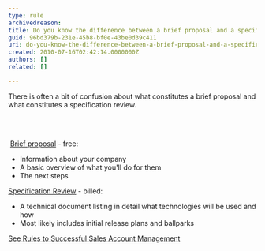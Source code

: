 ```yaml
---
type: rule
archivedreason: 
title: Do you know the difference between a brief proposal and a specification review?
guid: 96bd379b-231e-45b8-bf0e-43be0d39c411
uri: do-you-know-the-difference-between-a-brief-proposal-and-a-specification-review
created: 2010-07-16T02:42:14.0000000Z
authors: []
related: []

---
```



There is often a bit of confusion about what constitutes a brief proposal and what constitutes a specification review.

<br><excerpt class='endintro'></excerpt><br>
<p> 
   <img title="Word Document" src="/_LAYOUTS/15/Images/SSW/IconDoc.png" alt="" /> 
   <a href="http&#58;//www.ssw.com.au/ssw/Standards/templates/BriefProposalPostInitialMeeting.doc">Brief proposal</a> - free&#58; </p><ul><li>Information about your company </li><li>A basic overview of what you'll do for them </li><li>The next steps </li></ul><p> 
   <a href="/management/rulestobetterspecificationreviews/pages/default.aspx" target="_blank">Specification Review</a><img title="This opens in a New Window" src="/_LAYOUTS/15/Images/SSW/IconNewWindow.png" alt="" /> - billed&#58;</p><ul><li>A technical document listing in detail what technologies will be used and how </li><li>Most likely includes initial release plans and ballparks </li></ul><p> 
   <a href="/management/rulestobetterspecificationreviews/pages/default.aspx" target="_blank">See </a> 
   <img title="This opens in a New Window" src="/_LAYOUTS/15/Images/SSW/IconNewWindow.png" alt="" /><img title="This opens in a New Window" src="/_LAYOUTS/15/Images/SSW/IconNewWindow.png" alt="" /><img title="This opens in a New Window" src="/_LAYOUTS/15/Images/SSW/IconNewWindow.png" alt="" /><a href="http&#58;//www.ssw.com.au/SSW/Standards/Rules/RulestoSuccessfulSalesAccountManagement.aspx#OutcomeInitialMeetingSpecRevieworAdHocWork">Rules to Successful Sales Account Management</a></p>


